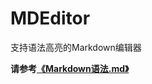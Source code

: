 # MDEditor
支持语法高亮的Markdown编辑器

**请参考[《Markdown语法.md》](https://github.com/huangyu0522/MDEditor/blob/master/Markdown%E8%AF%AD%E6%B3%95.md)**

